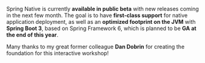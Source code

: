 Spring Native is currently **available in public beta** with new releases coming in the next few month. 
The goal is to have **first-class support** for native application deployment, as well as an **optimized footprint on the JVM** with **Spring Boot 3**, based on Spring Framework 6, which is planned to be **GA at the end of this year**.

Many thanks to my great former colleague **Dan Dobrin** for creating the foundation for this interactive workshop!